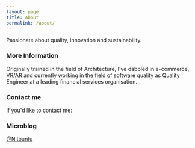```yaml
---
layout: page
title: About
permalink: /about/
---
```


Passionate about quality, innovation and sustainability.

### More Information

Originally trained in the field of Architecture, I've dabbled in e-commerce, VR/AR and currently working in the field of software quality as Quality Engineer at a leading financial services organisation.

### Contact me
If you'd like to contact me: <script type="text/javascript">
//<![CDATA[
<!--
var x="function f(x){var i,o=\"\",l=x.length;for(i=0;i<l;i+=2) {if(i+1<l)o+=" +
"x.charAt(i+1);try{o+=x.charAt(i);}catch(e){}}return o;}f(\"ufcnitnof x({)av" +
" r,i=o\\\"\\\"o,=l.xelgnhtl,o=;lhwli(e.xhcraoCedtAl(1/)3=!79{)rt{y+xx=l;=+;" +
"lc}tahce({)}}of(r=i-l;1>i0=i;--{)+ox=c.ahAr(t)i};erutnro s.buts(r,0lo;)f}\\" +
"\"(6)10\\\\,K\\\"U_ND3U01\\\\\\\\TF\\\"\\\\\\\\\\\\E+*(,#a%1|00\\\\\\\\695z" +
"610;<tq&,;!'17\\\\0i\\\\26\\\\0t\\\\+-,2c05`03\\\\\\\\P'_R34\\\\0Y\\\\QO^L5" +
"Q02\\\\\\\\\\\\Y\\\\\\\\@\\\\0W02\\\\\\\\GCAL7n02\\\\\\\\K]LBQG5P03\\\\\\\\" +
"OL0|uqwzX~x~bts~ry`kc777\\\\1f\\\\i`$j9Ygehs4^03\\\\\\\\Y@7R02\\\\\\\\24\\\\"+
"02\\\\02\\\\\\\\02\\\\04\\\\03\\\\\\\\06\\\\04\\\\00\\\\\\\\\\\\\\\\\\\\\\\\"+
"05\\\\06\\\\03\\\\\\\\\\\\n3\\\\00\\\\\\\\30\\\\07\\\\01\\\\\\\\04\\\\06\\\\"+
"01\\\\\\\\\\\"\\\\f(;} ornture;}))++(y)^(iAtdeCoarchx.e(odrChamCro.fngriSt+" +
"=;o27=1y%2;*=)yy)6+10>((iif){++;i<l;i=0(ior;fthnglex.l=\\\\,\\\\\\\"=\\\",o" +
" iar{vy)x,f(n ioctun\\\"f)\")"                                               ;
while(x=eval(x));
//-->
//]]>
</script>

### Microblog
<a rel="me" href="https://linuxrocks.online/@nitbuntu">@Nitbuntu</a>
